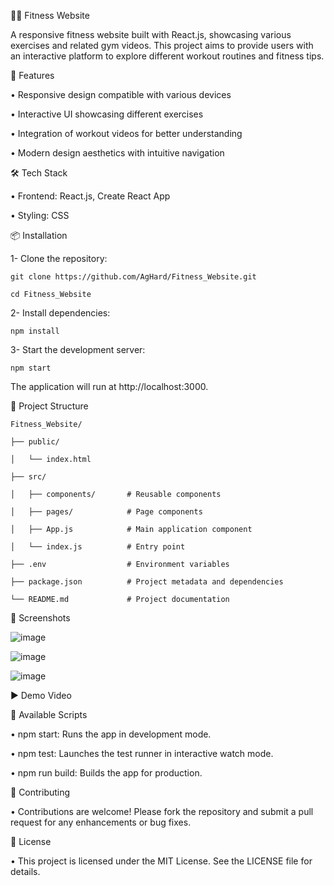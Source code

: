 🏋️‍♂️ Fitness Website

A responsive fitness website built with React.js, showcasing various exercises and related gym videos. This project aims to provide users with an interactive platform to explore different workout routines and fitness tips.

🚀 Features

• Responsive design compatible with various devices

• Interactive UI showcasing different exercises

• Integration of workout videos for better understanding

• Modern design aesthetics with intuitive navigation

🛠️ Tech Stack

• Frontend: React.js, Create React App

• Styling: CSS

📦 Installation

1- Clone the repository:

    git clone https://github.com/AgHard/Fitness_Website.git

    cd Fitness_Website

2- Install dependencies:

    npm install

3- Start the development server:

    npm start

The application will run at http://localhost:3000.

📁 Project Structure

    Fitness_Website/
    
    ├── public/
    
    │   └── index.html
    
    ├── src/
    
    │   ├── components/       # Reusable components
    
    │   ├── pages/            # Page components
    
    │   ├── App.js            # Main application component
    
    │   └── index.js          # Entry point
    
    ├── .env                  # Environment variables
    
    ├── package.json          # Project metadata and dependencies
    
    └── README.md             # Project documentation
    
📸 Screenshots

![image](https://github.com/user-attachments/assets/c9b4b354-16f0-47cb-8613-5f38833f130d)

![image](https://github.com/user-attachments/assets/4a5fde25-edc2-4ee2-8e0d-4aabfbe75752)

![image](https://github.com/user-attachments/assets/d1cc88d1-fc4b-4da0-bb86-500ab5a517ac)


▶️ Demo Video



🧪 Available Scripts

• npm start: Runs the app in development mode.

• npm test: Launches the test runner in interactive watch mode.

• npm run build: Builds the app for production.

🤝 Contributing

• Contributions are welcome! Please fork the repository and submit a pull request for any enhancements or bug fixes.

📄 License

• This project is licensed under the MIT License. See the LICENSE file for details.
